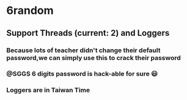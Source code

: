 # 6random
##  Support Threads (current: 2) and Loggers  
###  Because lots of teacher didn't change their default password,we can simply use this to crack their password  
###  @SGGS 6 digits password is hack-able for sure 😃
###  Loggers are in Taiwan Time
